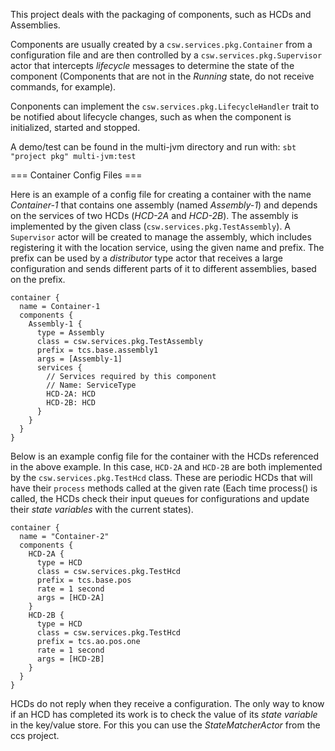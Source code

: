 This project deals with the packaging of components, such as HCDs and Assemblies.

Components are usually created by a `csw.services.pkg.Container` from a configuration file
and are then controlled by a `csw.services.pkg.Supervisor` actor that intercepts *lifecycle* messages
to determine the state of the component (Components that are not in the *Running* state, do not
receive commands, for example).

Conponents can implement the `csw.services.pkg.LifecycleHandler` trait to be notified about
lifecycle changes, such as when the component is initialized, started and stopped.

A demo/test can be found in the multi-jvm directory and run with:
```sbt "project pkg" multi-jvm:test```

=== Container Config Files ===

Here is an example of a config file for creating a container with the name *Container-1* that
contains one assembly (named *Assembly-1*) and depends on the services of two HCDs (*HCD-2A* and *HCD-2B*).
The assembly is implemented by the given class (`csw.services.pkg.TestAssembly`).
A `Supervisor` actor will be created to manage the assembly, which includes registering it with the
location service, using the given name and prefix. The prefix can be used by a *distributor* type
actor that receives a large configuration and sends different parts of it to different assemblies,
based on the prefix.

```
container {
  name = Container-1
  components {
    Assembly-1 {
      type = Assembly
      class = csw.services.pkg.TestAssembly
      prefix = tcs.base.assembly1
      args = [Assembly-1]
      services {
        // Services required by this component
        // Name: ServiceType
        HCD-2A: HCD
        HCD-2B: HCD
      }
    }
  }
}
```

Below is an example config file for the container with the HCDs referenced in the above example.
In this case, `HCD-2A` and `HCD-2B` are both implemented by the `csw.services.pkg.TestHcd` class.
These are periodic HCDs that will have their `process` methods called at the given rate
(Each time process() is called, the HCDs check their input queues for configurations and update
their *state variables* with the current states).

```
container {
  name = "Container-2"
  components {
    HCD-2A {
      type = HCD
      class = csw.services.pkg.TestHcd
      prefix = tcs.base.pos
      rate = 1 second
      args = [HCD-2A]
    }
    HCD-2B {
      type = HCD
      class = csw.services.pkg.TestHcd
      prefix = tcs.ao.pos.one
      rate = 1 second
      args = [HCD-2B]
    }
  }
}
```

HCDs do not reply when they receive a configuration. The only way to know if an HCD has completed
its work is to check the value of its *state variable* in the key/value store.
For this you can use the *StateMatcherActor* from the ccs project.
